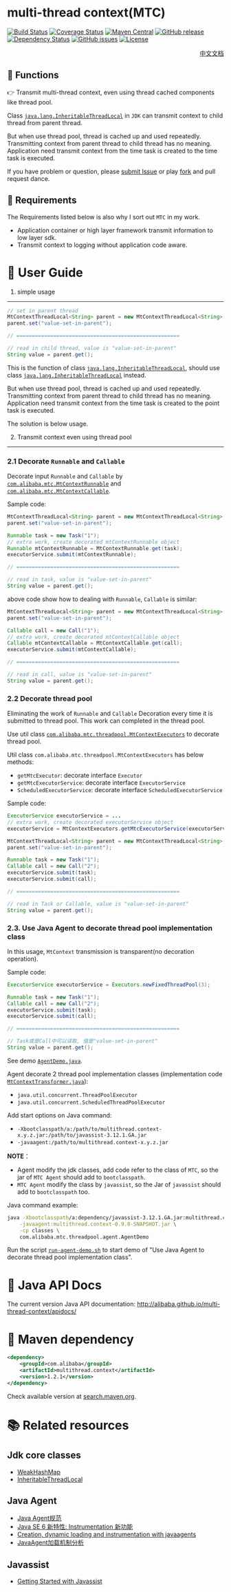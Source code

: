 multi-thread context(MTC)
=====================================

[![Build Status](https://travis-ci.org/alibaba/multi-thread-context.svg?branch=master)](https://travis-ci.org/alibaba/multi-thread-context)
[![Coverage Status](https://coveralls.io/repos/alibaba/multi-thread-context/badge.svg?branch=master&service=github)](https://coveralls.io/github/alibaba/multi-thread-context?branch=master)
[![Maven Central](https://maven-badges.herokuapp.com/maven-central/com.alibaba/multithread.context/badge.svg)](https://maven-badges.herokuapp.com/maven-central/com.alibaba/multithread.context/)
[![GitHub release](https://img.shields.io/github/release/alibaba/multi-thread-context.svg)](https://github.com/alibaba/multi-thread-context/releases)  
[![Dependency Status](https://www.versioneye.com/user/projects/553a308b1d2989bdd5000073/badge.svg)](https://www.versioneye.com/user/projects/553a308b1d2989bdd5000073)
[![GitHub issues](https://img.shields.io/github/issues/alibaba/multi-thread-context.svg)](https://github.com/alibaba/multi-thread-context/issues)
[![License](https://img.shields.io/badge/license-Apache%202-4EB1BA.svg)](https://www.apache.org/licenses/LICENSE-2.0.html)

<div align="right">
<a href="README.md">中文文档</a>
</div>

:wrench: Functions
----------------------------

:point_right: Transmit multi-thread context, even using thread cached components like thread pool.

Class [`java.lang.InheritableThreadLocal`](http://docs.oracle.com/javase/6/docs/api/java/lang/InheritableThreadLocal.html) in `JDK`
can transmit context to child thread from parent thread.

But when use thread pool, thread is cached up and used repeatedly. Transmitting context from parent thread to child thread has no meaning.
Application need transmit context from the time task is created to the time task is executed.

If you have problem or question, please [submit Issue](https://github.com/alibaba/multi-thread-context/issues) or play [fork](https://github.com/alibaba/multi-thread-context/fork) and pull request dance.

:art: Requirements
----------------------------

The Requirements listed below is also why I sort out `MTC` in my work. 

* Application container or high layer framework transmit information to low layer sdk.
* Transmit context to logging without application code aware.

:notebook: User Guide
=====================================

1. simple usage
----------------------------

```java
// set in parent thread
MtContextThreadLocal<String> parent = new MtContextThreadLocal<String>();
parent.set("value-set-in-parent");

// =====================================================

// read in child thread, value is "value-set-in-parent"
String value = parent.get(); 
```

This is the function of class [`java.lang.InheritableThreadLocal`](http://docs.oracle.com/javase/6/docs/api/java/lang/InheritableThreadLocal.html), should use class [`java.lang.InheritableThreadLocal`](http://docs.oracle.com/javase/6/docs/api/java/lang/InheritableThreadLocal.html) instead.

But when use thread pool, thread is cached up and used repeatedly. Transmitting context from parent thread to child thread has no meaning.
Application need transmit context from the time task is created to the point task is executed.

The solution is below usage.

2. Transmit context even using thread pool
----------------------------

### 2.1 Decorate `Runnable` and `Callable`

Decorate input `Runnable` and `Callable` by [`com.alibaba.mtc.MtContextRunnable`](src/main/java/com/alibaba/mtc/MtContextRunnable.java)
and [`com.alibaba.mtc.MtContextCallable`](src/main/java/com/alibaba/mtc/MtContextCallable.java).

Sample code:

```java
MtContextThreadLocal<String> parent = new MtContextThreadLocal<String>();
parent.set("value-set-in-parent");

Runnable task = new Task("1");
// extra work, create decorated mtContextRunnable object
Runnable mtContextRunnable = MtContextRunnable.get(task); 
executorService.submit(mtContextRunnable);

// =====================================================

// read in task, value is "value-set-in-parent"
String value = parent.get(); 
```

above code show how to dealing with `Runnable`, `Callable` is similar:

```java
MtContextThreadLocal<String> parent = new MtContextThreadLocal<String>();
parent.set("value-set-in-parent");

Callable call = new Call("1");
// extra work, create decorated mtContextCallable object
Callable mtContextCallable = MtContextCallable.get(call); 
executorService.submit(mtContextCallable);

// =====================================================

// read in call, value is "value-set-in-parent"
String value = parent.get(); 
```

### 2.2 Decorate thread pool

Eliminating the work of `Runnable` and `Callable` Decoration every time it is submitted to thread pool. This work can completed in the thread pool.

Use util class
[`com.alibaba.mtc.threadpool.MtContextExecutors`](src/main/java/com/alibaba/mtc/threadpool/MtContextExecutors.java)
to decorate thread pool.

Util class `com.alibaba.mtc.threadpool.MtContextExecutors` has below methods:

* `getMtcExecutor`: decorate interface `Executor`
* `getMtcExecutorService`: decorate interface `ExecutorService`
* `ScheduledExecutorService`: decorate interface `ScheduledExecutorService`

Sample code:

```java
ExecutorService executorService = ...
// extra work, create decorated executorService object
executorService = MtContextExecutors.getMtcExecutorService(executorService); 

MtContextThreadLocal<String> parent = new MtContextThreadLocal<String>();
parent.set("value-set-in-parent");

Runnable task = new Task("1");
Callable call = new Call("2");
executorService.submit(task);
executorService.submit(call);

// =====================================================

// read in Task or Callable, value is "value-set-in-parent"
String value = parent.get(); 
```

### 2.3. Use Java Agent to decorate thread pool implementation class

In this usage, `MtContext` transmission is transparent\(no decoration operation\).

Sample code:

```java
ExecutorService executorService = Executors.newFixedThreadPool(3);

Runnable task = new Task("1");
Callable call = new Call("2");
executorService.submit(task);
executorService.submit(call);

// =====================================================

// Task或是Call中可以读取, 值是"value-set-in-parent"
String value = parent.get();
```

See demo [`AgentDemo.java`](src/test/java/com/alibaba/mtc/threadpool/agent/AgentDemo.java).

Agent decorate 2 thread pool implementation classes
\(implementation code [`MtContextTransformer.java`](src/main/java/com/alibaba/mtc/threadpool/agent/MtContextTransformer.java)\):

- `java.util.concurrent.ThreadPoolExecutor`
- `java.util.concurrent.ScheduledThreadPoolExecutor`

Add start options on Java command: 

- `-Xbootclasspath/a:/path/to/multithread.context-x.y.z.jar:/path/to/javassist-3.12.1.GA.jar`
- `-javaagent:/path/to/multithread.context-x.y.z.jar`

**NOTE**： 

* Agent modify the jdk classes, add code refer to the class of `MTC`, so the jar of `MTC Agent` should add to `bootclasspath`.
* `MTC Agent` modify the class by `javassist`, so the Jar of `javassist` should add to `bootclasspath` too.

Java command example:

```bash
java -Xbootclasspath/a:dependency/javassist-3.12.1.GA.jar:multithread.context-1.0.0.jar \
    -javaagent:multithread.context-0.9.0-SNAPSHOT.jar \
    -cp classes \
    com.alibaba.mtc.threadpool.agent.AgentDemo
```

Run the script [`run-agent-demo.sh`](run-agent-demo.sh)
to start demo of "Use Java Agent to decorate thread pool implementation class".

:electric_plug: Java API Docs
======================

The current version Java API documentation: <http://alibaba.github.io/multi-thread-context/apidocs/>

:cookie: Maven dependency
=====================================

```xml
<dependency>
	<groupId>com.alibaba</groupId>
	<artifactId>multithread.context</artifactId>
	<version>1.2.1</version>
</dependency>
```

Check available version at [search.maven.org](http://search.maven.org/#search%7Cgav%7C1%7Cg%3A%22com.alibaba%22%20AND%20a%3A%22multithread.context%22).

:books: Related resources
=====================================

Jdk core classes
----------------------------

* [WeakHashMap](http://docs.oracle.com/javase/7/docs/api/java/util/WeakHashMap.html)
* [InheritableThreadLocal](http://docs.oracle.com/javase/7/docs/api/java/lang/InheritableThreadLocal.html)

Java Agent
----------------------------

* [Java Agent规范](http://docs.oracle.com/javase/6/docs/api/java/lang/instrument/package-summary.html)
* [Java SE 6 新特性: Instrumentation 新功能](http://www.ibm.com/developerworks/cn/java/j-lo-jse61/)
* [Creation, dynamic loading and instrumentation with javaagents](http://dhruba.name/2010/02/07/creation-dynamic-loading-and-instrumentation-with-javaagents/)
* [JavaAgent加载机制分析](http://alipaymiddleware.com/jvm/javaagent%E5%8A%A0%E8%BD%BD%E6%9C%BA%E5%88%B6%E5%88%86%E6%9E%90/)

Javassist
----------------------------

* [Getting Started with Javassist](http://www.csg.ci.i.u-tokyo.ac.jp/~chiba/javassist/tutorial/tutorial.html)
